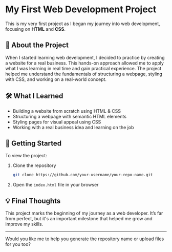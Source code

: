  
# My First Web Development Project

This is my very first project as I began my journey into web development, focusing on **HTML** and **CSS**.

## 📌 About the Project

When I started learning web development, I decided to practice by creating a website for a real business. This hands-on approach allowed me to apply what I was learning in real time and gain practical experience. The project helped me understand the fundamentals of structuring a webpage, styling with CSS, and working on a real-world concept.

## 🛠️ What I Learned

* Building a website from scratch using HTML & CSS
* Structuring a webpage with semantic HTML elements
* Styling pages for visual appeal using CSS
* Working with a real business idea and learning on the job

## 🚀 Getting Started

To view the project:

1. Clone the repository

   ```bash
   git clone https://github.com/your-username/your-repo-name.git
   ```
2. Open the `index.html` file in your browser

## 💡 Final Thoughts

This project marks the beginning of my journey as a web developer. It’s far from perfect, but it's an important milestone that helped me grow and improve my skills.

---

Would you like me to help you generate the repository name or upload files for you too?
